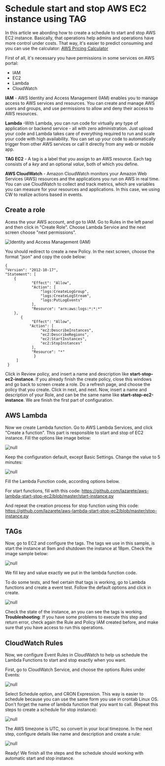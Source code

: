 # Schedule start and stop AWS EC2 instance using TAG

In this article we abording how to create a schedule to start and stop AWS EC2 instance.
Basically, that operations help admins and operations have more control under costs. That way, it's easier to predict consuming and you can use the calculator:  [AWS Pricing Calculator](https://calculator.aws/#/)

First of all, it's necessary you have permissions in some services on AWS portal:
- IAM
- EC2
- Lambda
- CloudWatch

**IAM**  - AWS Identity and Access Management (IAM) enables you to manage access to AWS services and resources. You can create and manage AWS users and groups, and use permissions to allow and deny their access to AWS resources.

**Lambda**  -With Lambda, you can run code for virtually any type of application or backend service - all with zero administration. Just upload your code and Lambda takes care of everything required to run and scale your code with high availability. You can set up your code to automatically trigger from other AWS services or call it directly from any web or mobile app.

**TAG EC2** -  A tag is a label that you assign to an AWS resource. Each tag consists of a _key_ and an optional _value_, both of which you define.

**AWS CloudWatch**  - Amazon CloudWatch monitors your Amazon Web Services (AWS) resources and the applications you run on AWS in real time. You can use CloudWatch to collect and track metrics, which are variables you can measure for your resources and applications. In this case, we using CW to realize actions based in events.

## Create a role
Acess the your AWS account, and go to IAM.
Go to Rules in the left panel and then click in "Create Role".
Choose Lambda Service and the next screen choose "next permissions".

![Identity and Access Management (IAM)](https://www.lazarete.com.br/images/uploads/funcao-lambda-step-02.1.png)

You should redirect to create a new Policy.
In the next screen, choose the format "json" and copy the code below:
    
    {
    "Version": "2012-10-17",
    "Statement": [
        {
                "Effect": "Allow",
                "Action": [
                    "logs:CreateLogGroup",
                    "logs:CreateLogStream",
                    "logs:PutLogEvents"
                ],
                "Resource": "arn:aws:logs:*:*:*"
        },
           {
                "Effect": "Allow",
               "Action": [
                    "ec2:DescribeInstances",
                    "ec2:DescribeRegions",
                    "ec2:StartInstances",
                    "ec2:StopInstances"
                ],
                "Resource": "*"
                 }
         ]
     }

Click in Review policy, and insert a name and description like **start-stop-ec2-instance**.
If you already finish the create policy, close this windows and go back to screen create a role.
Do a refresh page, and choose the policy that you create.
Click in next, and next.
Now, insert a name and description of your Role, and can be the same name like **start-stop-ec2-instance**.
We are finish the first part of configuration.

## AWS Lambda
Now we create Lambda function. 
Go to AWS Lambda Services, and click "Create a function". This part is responsible to start and stop of EC2 instance. Fill the options like image below:

![null](https://www.lazarete.com.br/images/uploads/lambda-step-03.png)

Keep the configuration default, except Basic Settings. Change the value to 5 minutes:

![null](https://www.lazarete.com.br/images/uploads/lambda-step-07.png)

Fill the Lambda Function code, according options below.

For start functions, fill with this code: https://github.com/lazarete/aws-lambda-start-stop-ec2/blob/master/start-instance.py

And repeat the creation process for stop function using this code: https://github.com/lazarete/aws-lambda-start-stop-ec2/blob/master/stop-instance.py

## TAGs

Now, go to EC2 and configure the tags. The tags we use in this sample, is start the instance at 9am and shutdown the instance at 18pm. Check the image sample below:

![null](https://www.lazarete.com.br/images/uploads/add-tags.png)

We fill key and value exactly we put in the lambda function code.

To do some tests, and feel certain that tags is working, go to Lambda functions and create a event test. Follow the default options and click in create.

![null](https://www.lazarete.com.br/images/uploads/stop-test.png)

Check the state of the instance, an you can see the tags is working.
**Troubleshooting**: If you have some problems to execute this step and return error, check again the Rule and Policy IAM created before, and make sure that you have access to run this operations.

## CloudWatch Rules

Now, we configure Event Rules in CloudWatch to help us schedule the Lambda Functions to start and stop exactly when you want. 

First, go to CloudWatch Service, and choose the options Rules under Events:

![null](https://www.lazarete.com.br/images/uploads/create-rule-cloudwatch.png)

Select Schedule option, and CRON Expression. This way is easier to schedule because you can use the same form you use in crontab Linux OS. Don't forget the name of lambda function that you want to call. (Repeat this steps to create a schedule for stop instance):

![null](https://www.lazarete.com.br/images/uploads/create-rule-cloudwatch-step-1.png)

The AWS timezone is UTC, so convert in your local timezone.
In the next step, configure details like name and description and create a rule:

![null](https://www.lazarete.com.br/images/uploads/create-rule-cloudwatch-step-2.png)

Ready! We finish all the steps and the schedule should working with automatic start and stop instance.
